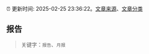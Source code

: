 :alarm_clock: 更新时间: 2025-02-25 23:36:22。[文章来源](/README.md)、[文章分类](/TAGS.md)

## 报告


> 关键字：`报告`、`月报`



